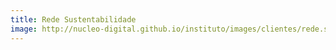 ```yaml
---
title: Rede Sustentabilidade
image: http://nucleo-digital.github.io/instituto/images/clientes/rede.svg
---
```

